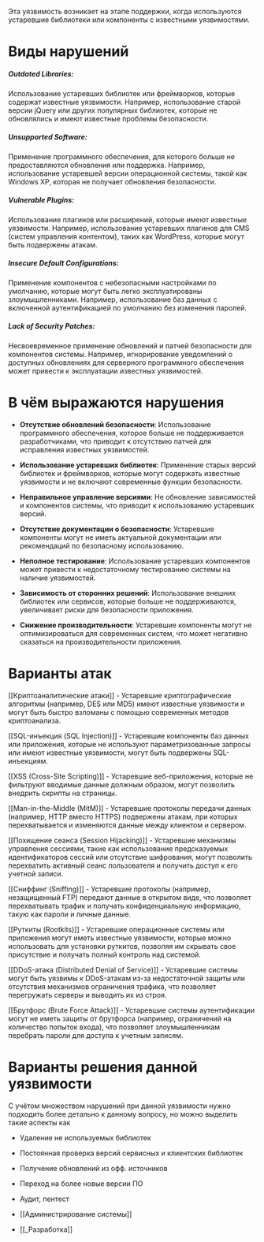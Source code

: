 
Эта уязвимость возникает на этапе поддержки, когда используются устаревшие библиотеки или компоненты с известными уязвимостями.

# Виды нарушений

##### Outdated Libraries:
Использование устаревших библиотек или фреймворков, которые содержат известные уязвимости. Например, использование старой версии jQuery или других популярных библиотек, которые не обновлялись и имеют известные проблемы безопасности.

##### Unsupported Software:
Применение программного обеспечения, для которого больше не предоставляются обновления или поддержка. Например, использование устаревшей версии операционной системы, такой как Windows XP, которая не получает обновления безопасности.

##### Vulnerable Plugins:
Использование плагинов или расширений, которые имеют известные уязвимости. Например, использование устаревших плагинов для CMS (систем управления контентом), таких как WordPress, которые могут быть подвержены атакам.

##### Insecure Default Configurations:
Применение компонентов с небезопасными настройками по умолчанию, которые могут быть легко эксплуатированы злоумышленниками. Например, использование баз данных с включенной аутентификацией по умолчанию без изменения паролей.

##### Lack of Security Patches:
Несвоевременное применение обновлений и патчей безопасности для компонентов системы. Например, игнорирование уведомлений о доступных обновлениях для серверного программного обеспечения может привести к эксплуатации известных уязвимостей.
# В чём выражаются нарушения

- **Отсутствие обновлений безопасности**: Использование программного обеспечения, которое больше не поддерживается разработчиками, что приводит к отсутствию патчей для исправления известных уязвимостей.

- **Использование устаревших библиотек**: Применение старых версий библиотек и фреймворков, которые могут содержать известные уязвимости и не включают современные функции безопасности.

- **Неправильное управление версиями**: Не обновление зависимостей и компонентов системы, что приводит к использованию устаревших версий.

- **Отсутствие документации о безопасности**: Устаревшие компоненты могут не иметь актуальной документации или рекомендаций по безопасному использованию.

- **Неполное тестирование**: Использование устаревших компонентов может привести к недостаточному тестированию системы на наличие уязвимостей.

- **Зависимость от сторонних решений**: Использование внешних библиотек или сервисов, которые больше не поддерживаются, увеличивает риски для безопасности приложения.

- **Снижение производительности**: Устаревшие компоненты могут не оптимизироваться для современных систем, что может негативно сказаться на производительности приложения.

# Варианты атак

[[Криптоаналитические атаки]] -  Устаревшие криптографические алгоритмы (например, DES или MD5) имеют известные уязвимости и могут быть быстро взломаны с помощью современных методов криптоанализа.

[[SQL-инъекция (SQL Injection)]] - Устаревшие компоненты баз данных или приложения, которые не используют параметризованные запросы или имеют известные уязвимости, могут быть подвержены SQL-инъекциям.

[[XSS (Cross-Site Scripting)]] - Устаревшие веб-приложения, которые не фильтруют вводимые данные должным образом, могут позволить внедрить скрипты на страницы. 

[[Man-in-the-Middle (MitM)]] -  Устаревшие протоколы передачи данных (например, HTTP вместо HTTPS) подвержены атакам, при которых перехватывается и изменяются данные между клиентом и сервером.

[[Похищение сеанса (Session Hijacking)]] - Устаревшие механизмы управления сессиями, такие как использование предсказуемых идентификаторов сессий или отсутствие шифрования, могут позволить перехватить активный сеанс пользователя и получить доступ к его учетной записи.

[[Сниффинг (Sniffing)]] - Устаревшие протоколы (например, незащищенный FTP) передают данные в открытом виде, что позволяет перехватывать трафик и получать конфиденциальную информацию, такую как пароли и личные данные.

[[Руткиты (Rootkits)]] -  Устаревшие операционные системы или приложения могут иметь известные уязвимости, которые можно использовать для установки руткитов, позволяя им скрывать свое присутствие и получать полный контроль над системой.

[[DDoS-атака (Distributed Denial of Service)]] - Устаревшие системы могут быть уязвимы к DDoS-атакам из-за недостаточной защиты или отсутствия механизмов ограничения трафика, что позволяет перегружать серверы и выводить их из строя.

[[Брутфорс (Brute Force Attack)]] - Устаревшие системы аутентификации могут не иметь защиты от брутфорса (например, ограничений на количество попыток входа), что позволяет злоумышленникам перебрать пароли для доступа к учетным записям.


# Варианты решения данной уязвимости

С учётом множеством нарушений при данной уязвимости нужно подходить более детально к данному вопросу, но можно выделить такие аспекты как 

- Удаление не используемых библиотек

- Постоянная проверка версий сервисных и клиентских библиотек 

- Получение обновлений из офф. источников 

- Переход на более новые версии ПО

- Аудит, пентест

- [[Администрирование системы]]

- [[_Разработка]]